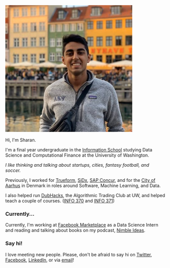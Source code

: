 ---
---

<img id="portrait" src="/assets/me.jpg" alt="Headshot: Sharan Jhangiani">

Hi, I'm Sharan. 

I'm a final year undergraduate in the [Information School](https://ischool.uw.edu/) studying Data Science and Computational Finance at the University of Washington. 

_I like thinking and talking about startups, cities, fantasy football, and soccer._

Previously, I worked for [Trueform](https://trueform.io), [SiDx](https://www.sidx.com), [SAP Concur](https://concur.com), and for the [City of Aarhus](https://www.aakb.dk/bibliotek/itk) in Denmark in roles around Software, Machine Learning, and Data. 

I also helped run [DubHacks](https://dubhacks.co), the Algorithmic Trading Club at UW, and helped teach a couple of courses. ([INFO 370](https://myplan.uw.edu/course/#/courses/INFO370) and [INFO 371](https://myplan.uw.edu/course/#/courses/INFO371))

### Currently...
    
Currently, I'm working at [Facebook Marketplace](https://www.facebook.com/marketplace/) as a Data Science Intern and reading and talking about books on my podcast, [Nimble Ideas](https://nimbleideas.show).

### Say hi!

I love meeting new people. Please, don't be afraid to say hi on [Twitter](https://twitter.com/sjhangiani12), [Facebook](https://www.facebook.com/sharan.jhangiani), [LinkedIn](https://www.linkedin.com/in/sharanjhangiani/), or via [email](mailto:sharan@uw.edu)!